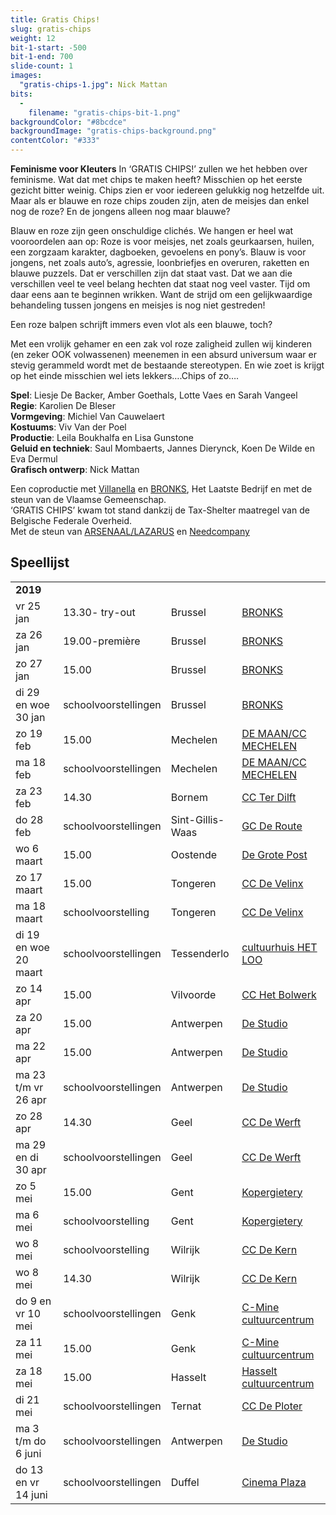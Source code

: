 ```yaml
---
title: Gratis Chips!
slug: gratis-chips
weight: 12
bit-1-start: -500
bit-1-end: 700
slide-count: 1
images:
  "gratis-chips-1.jpg": Nick Mattan
bits:
  -
    filename: "gratis-chips-bit-1.png"
backgroundColor: "#8bcdce"
backgroundImage: "gratis-chips-background.png"
contentColor: "#333"
---
```

<style>
  @media (min-width: 666px) {
    #background-bit-1 {
      width: 600px;
      height: 1340px;
      position: absolute;
      right: 0;
      top: 0;
      background: url({{ .Site.BaseURL }}/img/gratis-chips-bit-1.png) no-repeat bottom right;
    }
  }
</style>
**Feminisme voor Kleuters**
In ‘GRATIS CHIPS!’ zullen we het hebben over feminisme. Wat dat met chips te maken heeft? Misschien op het eerste gezicht bitter weinig. Chips zien er voor iedereen gelukkig nog hetzelfde uit. Maar als er blauwe en roze chips zouden zijn, aten de meisjes dan enkel nog de roze? En de jongens alleen nog maar blauwe?

Blauw en roze zijn geen onschuldige clichés. We hangen er heel wat vooroordelen aan op: Roze is voor meisjes, net zoals geurkaarsen, huilen, een zorgzaam karakter, dagboeken, gevoelens en pony’s. Blauw is voor jongens, net zoals auto’s, agressie, loonbriefjes en overuren, raketten en blauwe puzzels. Dat er verschillen zijn dat staat vast. Dat we aan die verschillen veel te veel belang hechten dat staat nog veel vaster. Tijd om daar eens aan te beginnen wrikken. Want de strijd om een gelijkwaardige behandeling tussen jongens en meisjes is nog niet gestreden!

Een roze balpen schrijft immers even vlot als een blauwe, toch?

Met een vrolijk gehamer en een zak vol roze zaligheid zullen wij kinderen (en zeker OOK volwassenen) meenemen in een absurd universum waar er stevig gerammeld wordt met de bestaande stereotypen. En wie zoet is krijgt op het einde misschien wel iets lekkers….Chips of zo….

**Spel**: Liesje De Backer, Amber Goethals, Lotte Vaes en Sarah Vangeel<br>
**Regie**: Karolien De Bleser<br>
**Vormgeving**: Michiel Van Cauwelaert<br>
**Kostuums**: Viv Van der Poel<br>
**Productie**: Leila Boukhalfa en Lisa Gunstone<br>
**Geluid en techniek**: Saul Mombaerts, Jannes Dierynck, Koen De Wilde en Eva Dermul<br>
**Grafisch ontwerp**: Nick Mattan<br>

Een coproductie met <a href="http://www.villanella.be/">Villanella</a> en <a href="https://www.bronks.be/nl/">BRONKS</a>, Het Laatste Bedrijf en met de steun van de Vlaamse Gemeenschap.<br>
‘GRATIS CHIPS’ kwam tot stand dankzij de Tax-Shelter maatregel van de Belgische Federale Overheid.<br>
Met de steun van <a href="https://www.arsenaallazarus.be/">ARSENAAL/LAZARUS</a> en <a href="https://www.needcompany.org/">Needcompany</a>

## Speellijst
<div class="table-responsive">
<table class="speellijst">
<tr><td colspan="5"><strong>2019</strong></td></tr>
<tr><td>vr 25 jan</td><td>13.30- try-out</td><td>Brussel</td><td><a href="https://www.bronks.be/nl/">BRONKS</a></td></tr>
<tr><td>za 26 jan</td><td>19.00-première </td><td>Brussel</td><td><a href="https://www.bronks.be/nl/">BRONKS</a></td></tr>
<tr><td>zo 27 jan</td><td>15.00</td><td>Brussel</td><td><a href="https://www.bronks.be/nl/">BRONKS</a></td></tr>
<tr><td>di 29 en woe 30 jan</td><td>schoolvoorstellingen</td><td>Brussel</td><td><a href="https://www.bronks.be/nl/">BRONKS</a></td></tr>
<tr><td>zo 19 feb</td><td>15.00</td><td>Mechelen</td><td><a href="https://www.cultuurcentrummechelen.be/">DE MAAN/CC MECHELEN</a></td></tr>
<tr><td>ma 18 feb</td><td>schoolvoorstellingen</td><td>Mechelen</td><td><a href="https://www.cultuurcentrummechelen.be/">DE MAAN/CC MECHELEN</a></td></tr>
<tr><td>za 23 feb</td><td>14.30</td><td>Bornem</td><td><a href="https://www.terdilft.be/">CC Ter Dilft</a></td></tr>
<tr><td>do 28 feb</td><td>schoolvoorstellingen</td><td>Sint-Gillis-Waas</td><td><a href="https://www.tempus-de-route.be/">GC De Route</a></td></tr>
<tr><td>wo 6 maart</td><td>15.00</td><td>Oostende</td><td><a href="https://www.degrotepost.be/">De Grote Post</a></td></tr>
<tr><td>zo 17 maart</td><td>15.00</td><td>Tongeren</td><td><a href="https://www.develinx.be/">CC De Velinx</a></td></tr>
<tr><td>ma 18 maart</td><td>schoolvoorstelling</td><td>Tongeren</td><td><a href="https://www.develinx.be/">CC De Velinx</a></td></tr>
<tr><td>di 19 en woe 20 maart</td><td>schoolvoorstellingen</td><td>Tessenderlo</td><td><a href="https://www.cultuurhuistessenderlo.be/">cultuurhuis HET LOO</a></td></tr>
<tr><td>zo 14 apr</td><td>15.00</td><td>Vilvoorde</td><td><a href="https://www.hetbolwerk.be/">CC Het Bolwerk</a></td></tr>
<tr><td>za 20 apr</td><td>15.00</td><td>Antwerpen</td><td><a href="https://www.destudio.com/">De Studio</a></td></tr>
<tr><td>ma 22 apr</td><td>15.00</td><td>Antwerpen</td><td><a href="https://www.destudio.com/">De Studio</a></td></tr>
<tr><td>ma 23 t/m vr 26 apr</td><td>schoolvoorstellingen</td><td>Antwerpen</td><td><a href="https://www.destudio.com/">De Studio</a></td></tr>
<tr><td>zo 28 apr</td><td>14.30</td><td>Geel</td><td><a href="https://www.dewerft.be/">CC De Werft</a></td></tr>
<tr><td>ma 29 en di 30 apr</td><td>schoolvoorstellingen</td><td>Geel</td><td><a href="https://www.dewerft.be/">CC De Werft</a></td></tr>
<tr><td>zo 5 mei</td><td>15.00</td><td>Gent</td><td><a href="https://www.kopergietery.be/">Kopergietery</a></td></tr>
<tr><td>ma 6 mei</td><td>schoolvoorstelling</td><td>Gent</td><td><a href="https://www.kopergietery.be/">Kopergietery</a></td></tr>
<tr><td>wo 8 mei</td><td>schoolvoorstelling</td><td>Wilrijk</td><td><a href="https://www.ccdekern.be/">CC De Kern</a></td></tr>
<tr><td>wo 8 mei</td><td>14.30</td><td>Wilrijk</td><td><a href="https://www.ccdekern.be/">CC De Kern</a></td></tr>
<tr><td>do 9 en vr 10 mei</td><td>schoolvoorstellingen</td><td>Genk</td><td><a href="https://www.c-minecultuurcentrum.be/">C-Mine cultuurcentrum</a></td></tr>
<tr><td>za 11 mei</td><td>15.00</td><td>Genk</td><td><a href="https://www.c-minecultuurcentrum.be/">C-Mine cultuurcentrum</a></td></tr>
<tr><td>za 18 mei</td><td>15.00</td><td>Hasselt</td><td><a href="https://www.ccha.be/">Hasselt cultuurcentrum</a></td></tr>
<tr><td>di 21 mei</td><td>schoolvoorstellingen</td><td>Ternat</td><td><a href="https://www.ccdeploter.be/">CC De Ploter</a></td></tr>
<tr><td>ma 3 t/m do 6 juni</td><td>schoolvoorstellingen</td><td>Antwerpen</td><td><a href="https://www.destudio.com/">De Studio</a></td></tr>
<tr><td>do 13 en vr 14 juni</td><td>schoolvoorstellingen</td><td>Duffel</td><td><a href="https://www.duffel.be/">Cinema Plaza</a></td></tr>

</table>
</div>
